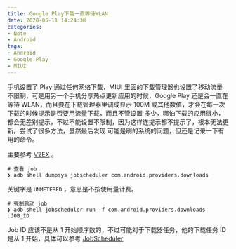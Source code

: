 ```yaml
---
title: Google Play下载一直等待WLAN
date: 2020-05-11 14:24:38
categories:
- Note
- Android
tags:
- Android
- Google Play
- MIUI
---
```


手机设置了 Play 通过任何网络下载，MIUI 里面的下载管理器也设置了移动流量不限制，可是用另一个手机分享热点更新应用的时候，Google 
Play 还是会一直在等待 WLAN，而且要在下载管理器里调成显示 100M 或其他数值，才会在每一次下载的时候提示是否要用流量下载，而且不管设置
多少，哪怕下载的应用很小，都会无差别提示，不过不能设置不限制，因为这样连提示都不提示了，根本无法更新。尝试了很多方法，虽然最后发现
可能是刷的系统的问题，但还是记录一下有用的命令。

<!--more-->

主要参考 [V2EX](https://v2ex.com/t/461403) 。

```shell script
# 查看 job
❯ adb shell dumpsys jobscheduler com.android.providers.downloads
```

关键字是 `UNMETERED` ，意思是不按使用量计费。

```shell script
# 强制启动 job
❯ adb shell jobscheduler run -f com.android.providers.downloads :JOB_ID
```

Job ID 应该不是从 1 开始顺序数的，不过可能对于下载器任务，他的下载任务 ID 是从 1 开始，具体可以参考 
[JobScheduler](https://developer.android.com/reference/android/app/job/JobScheduler)